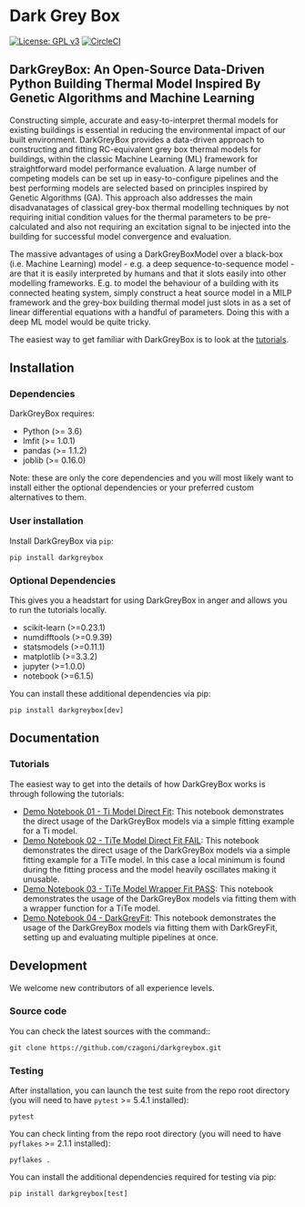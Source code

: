 # Dark Grey Box

[![License: GPL v3](https://img.shields.io/badge/License-GPLv3-blue.svg)](https://www.gnu.org/licenses/gpl-3.0)
[![CircleCI](https://circleci.com/gh/czagoni/darkgreybox.svg?style=shield)](https://circleci.com/gh/czagoni/darkgreybox)

## DarkGreyBox: An Open-Source Data-Driven Python Building Thermal Model Inspired By Genetic Algorithms and Machine Learning

Constructing simple, accurate and easy-to-interpret thermal models for existing buildings is essential in reducing the environmental impact of our built environment. DarkGreyBox provides a data-driven approach to constructing and fitting RC-equivalent grey box thermal models for buildings, within the classic Machine Learning (ML) framework for straightforward model performance evaluation. A large number of competing models can be set up in easy-to-configure pipelines and the best performing models are selected based on principles inspired by Genetic Algorithms (GA). This approach also addresses the main disadvanatages of classical grey-box thermal modelling techniques by not requiring initial condition values for the thermal parameters to be pre-calculated and also not requiring an excitation signal to be injected into the building for successful model convergence and evaluation.
 
The massive advantages of using a DarkGreyBoxModel over a black-box (i.e. Machine Learning) model - e.g. a deep sequence-to-sequence model - are that it is easily interpreted by humans and that it slots easily into other modelling frameworks. E.g. to model the behaviour of a building with its connected heating system, simply construct a heat source model in a MILP framework and the grey-box building thermal model just slots in as a set of linear differential equations with a handful of parameters. Doing this with a deep ML model would be quite tricky. 

The easiest way to get familiar with DarkGreyBox is to look at the [tutorials](docs/tutorials/).

## Installation

### Dependencies

DarkGreyBox requires:

- Python (>= 3.6)
- lmfit (>= 1.0.1)
- pandas (>= 1.1.2)
- joblib (>= 0.16.0)

Note: these are only the core dependencies and you will most likely want to install either the optional dependencies or your preferred custom alternatives to them.

### User installation

Install DarkGreyBox via `pip`:
```
pip install darkgreybox
```

### Optional Dependencies

This gives you a headstart for using DarkGreyBox in anger and allows you to run the tutorials locally.

- scikit-learn (>=0.23.1)
- numdifftools (>=0.9.39)
- statsmodels (>=0.11.1)
- matplotlib (>=3.3.2)
- jupyter (>=1.0.0)
- notebook (>=6.1.5)

You can install these additional dependencies via pip:
```
pip install darkgreybox[dev]
```

## Documentation

### Tutorials

The easiest way to get into the details of how DarkGreyBox works is through following the tutorials:

* [Demo Notebook 01 - Ti Model Direct Fit](docs/tutorials/darkgrey_poc_demo_01.ipynb): This notebook demonstrates the direct usage of the DarkGreyBox models via a simple fitting example for a Ti model.
* [Demo Notebook 02 - TiTe Model Direct Fit FAIL](docs/tutorials/darkgrey_poc_demo_02.ipynb): This notebook demonstrates the direct usage of the DarkGreyBox models via a simple fitting example for a TiTe model. In this case a local minimum is found during the fitting process and the model heavily oscillates making it unusable.
* [Demo Notebook 03 - TiTe Model Wrapper Fit PASS](docs/tutorials/darkgrey_poc_demo_03.ipynb): This notebook demonstrates the usage of the DarkGreyBox models via fitting them with a wrapper function for a TiTe model.
* [Demo Notebook 04 - DarkGreyFit](docs/tutorials/darkgrey_poc_demo_04.ipynb): This notebook demonstrates the usage of the DarkGreyBox models via fitting them with DarkGreyFit, setting up and evaluating multiple pipelines at once.

## Development

We welcome new contributors of all experience levels. 

### Source code

You can check the latest sources with the command::

    git clone https://github.com/czagoni/darkgreybox.git

### Testing

After installation, you can launch the test suite from the repo root
directory (you will need to have `pytest` >= 5.4.1 installed):

```
pytest
```

You can check linting from the repo root directory (you will need to have `pyflakes` >= 2.1.1 installed):

```
pyflakes .
```

You can install the additional dependencies required for testing via pip:
```
pip install darkgreybox[test]
```